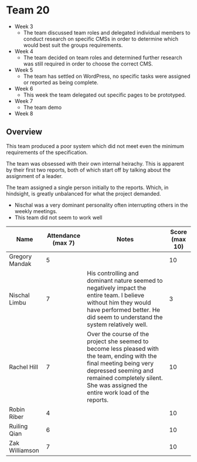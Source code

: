 # Team 20

- Week 3
  - The team discussed team roles and delegated individual members to conduct research on specific CMSs in order to determine which would best suit the groups requirements.
- Week 4
  - The team decided on team roles and determined further research was still required in order to choose the correct CMS.
- Week 5
  - The team has settled on WordPress, no specific tasks were assigned or reported as being complete.
- Week 6
  - This week the team delegated out specific pages to be prototyped.
- Week 7
  - The team demo
- Week 8

## Overview

This team produced a poor system which did not meet even the minimum requirements of the specification.

The team was obsessed with their own internal heirachy. This is apparent by their first two reports, both of which start off by talking about the assignment of a leader.

The team assigned a single person initially to the reports. Which, in hindsight, is greatly unbalanced for what the project demanded.

- Nischal was a very dominant personality often interrupting others in the weekly meetings.
- This team did not seem to work well

| Name           | Attendance (max 7) | Notes                                                                                                                                                                                                                            | Score (max 10) |
| -------------- | ------------------ | -------------------------------------------------------------------------------------------------------------------------------------------------------------------------------------------------------------------------------- | -------------- |
| Gregory Mandak | 5                  |                                                                                                                                                                                                                                  | 10             |
| Nischal Limbu  | 7                  | His controlling and dominant nature seemed to negatively impact the entire team. I believe without him they would have performed better. He did seem to understand the system relatively well.                                   | 3              |
| Rachel Hill    | 7                  | Over the course of the project she seemed to become less pleased with the team, ending with the final meeting being very depressed seeming and remained completely silent. She was assigned the entire work load of the reports. | 10             |
| Robin Riber    | 4                  |                                                                                                                                                                                                                                  | 10             |
| Ruiling Qian   | 6                  |                                                                                                                                                                                                                                  | 10             |
| Zak Williamson | 7                  |                                                                                                                                                                                                                                  | 10             |
